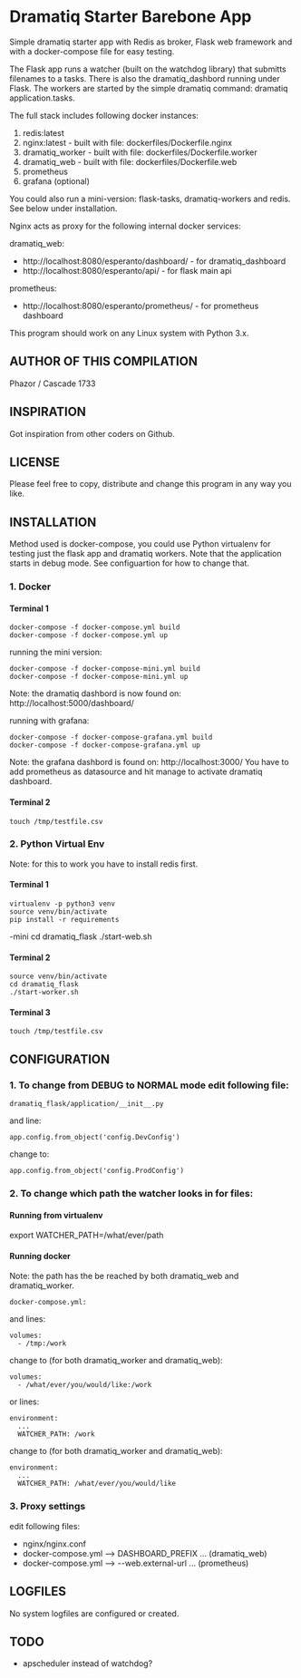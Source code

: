 # Dramatiq Starter Barebone App

Simple dramatiq starter app with Redis as broker, Flask web framework and with a docker-compose file for easy testing.

The Flask app runs a watcher (built on the watchdog library) that submitts filenames to a tasks. There is also the dramatiq_dashbord running under Flask. The workers are started by the simple dramatiq command: dramatiq application.tasks. 

The full stack includes following docker instances:

1. redis:latest
2. nginx:latest     - built with file: dockerfiles/Dockerfile.nginx
3. dramatiq_worker  - built with file: dockerfiles/Dockerfile.worker
4. dramatiq_web     - built with file: dockerfiles/Dockerfile.web
5. prometheus 
6. grafana (optional)

You could also run a mini-version: flask-tasks, dramatiq-workers and redis. See below under installation. 

Nginx acts as proxy for the following internal docker services:

dramatiq_web:

- http://localhost:8080/esperanto/dashboard/   - for dramatiq_dashboard
- http://localhost:8080/esperanto/api/         - for flask main api

prometheus:

- http://localhost:8080/esperanto/prometheus/  - for prometheus dashboard

This program should work on any Linux system with Python 3.x.

## AUTHOR OF THIS COMPILATION 

Phazor / Cascade 1733 

## INSPIRATION

Got inspiration from other coders on Github.

## LICENSE

Please feel free to copy, distribute and change this program in any way you like.

## INSTALLATION 

Method used is docker-compose, you could use Python virtualenv for testing just the flask app and dramatiq workers. Note that the application starts in debug mode. See configuartion for how to change that. 

### 1. Docker

#### Terminal 1

    docker-compose -f docker-compose.yml build
    docker-compose -f docker-compose.yml up        

running the mini version:

    docker-compose -f docker-compose-mini.yml build
    docker-compose -f docker-compose-mini.yml up        

Note: the dramatiq dashbord is now found on: http://localhost:5000/dashboard/

running with grafana:

    docker-compose -f docker-compose-grafana.yml build
    docker-compose -f docker-compose-grafana.yml up        

Note: the grafana dashbord is found on: http://localhost:3000/
You have to add prometheus as datasource and hit manage to activate dramatiq dashboard. 

#### Terminal 2

    touch /tmp/testfile.csv

### 2. Python Virtual Env

Note: for this to work you have to install redis first.

#### Terminal 1

    virtualenv -p python3 venv
    source venv/bin/activate
    pip install -r requirements
   -mini cd dramatiq_flask
    ./start-web.sh

#### Terminal 2

    source venv/bin/activate
    cd dramatiq_flask
    ./start-worker.sh

#### Terminal 3

    touch /tmp/testfile.csv

## CONFIGURATION

### 1. To change from DEBUG to NORMAL mode edit following file:

    dramatiq_flask/application/__init__.py

and line:

    app.config.from_object('config.DevConfig')
    
change to:

    app.config.from_object('config.ProdConfig')

### 2. To change which path the watcher looks in for files:

#### Running from virtualenv

export WATCHER_PATH=/what/ever/path

#### Running docker

Note: the path has the be reached by both dramatiq_web and dramatiq_worker.

    docker-compose.yml:

and lines:

    volumes:
      - /tmp:/work

change to (for both dramatiq_worker and dramatiq_web):

    volumes:
      - /what/ever/you/would/like:/work

or lines:

    environment:
      ...
      WATCHER_PATH: /work

change to (for both dramatiq_worker and dramatiq_web):

    environment:
      ...
      WATCHER_PATH: /what/ever/you/would/like 

### 3. Proxy settings

edit following files:

  - nginx/nginx.conf
  - docker-compose.yml --> DASHBOARD_PREFIX ... (dramatiq_web)
  - docker-compose.yml --> --web.external-url ... (prometheus)


## LOGFILES

No system logfiles are configured or created.

## TODO

* apscheduler instead of watchdog?

